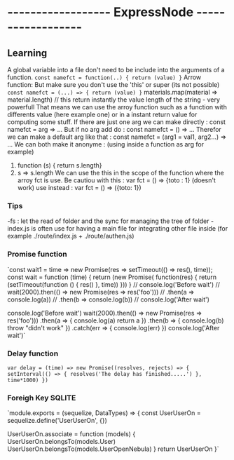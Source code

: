 # ------------------ ExpressNode ------------------

## Learning
A global variable into a file don't need to be include into the arguments of a function.
`const namefct = function(..) {
    return (value)
}`
Arrow function: But make sure you don't use the 'this' or super (its not possible)
`const namefct = (...) => {
    return (value)
}`
materials.map(material => material.length) // this return instantly the value length of the string - very powerfull
That means we can use the arroy function such as a function with differents value (here example one) or in a instant return value for computing some stuff.
If there are just one arg we can make directly : const namefct = arg => ...
But if no arg add do : const namefct = () => ...
Therefor we can make a default arg like that : const namefct = (arg1 = val1, arg2...) => ...
We can both make it anonyme : (using inside a function as arg for example)
1. function (s) { return s.length}
2. s => s.length
We can use the this in the scope of the function where the arroy fct is use.
Be cautiou with this : var fct = () =>  {toto : 1} (doesn't work) use instead : var fct = () => ({toto: 1})
### Tips
-fs :  let the read of folder and the sync for managing the tree of folder
-index.js is often use for having a main file for integrating other file inside (for example ./route/index.js + ./route/authen.js)

### Promise function
`const wait1 = time => new Promise(res => setTimeout(() => res(), time));
const wait = function (time) {
  return (new Promise( function(res) {
    return (setTimeout(function () {
      res()
    }, time))
  }))
}
// console.log('Before wait')
// wait(2000).then(() => new Promise(res => res('foo')))
// .then(a => console.log(a))
// .then(b => console.log(b))
// console.log('After wait')

console.log('Before wait')
wait(2000).then(() => new Promise(res => res('foo')))
.then(a => {
  console.log(a)
  return a
})
.then(b => {
  console.log(b)
  throw "didn't work"
})
.catch(err => {
  console.log(err)
})
console.log('After wait')`

### Delay function
`var delay = (time) => new Promise((resolves, rejects) => {
  setInterval(() => {
    resolves('The delay has finished.....')
  }, time*1000)
})`

### Foreigh Key SQLITE
`module.exports = (sequelize, DataTypes) => {
  const UserUserOn = sequelize.define('UserUserOn', {})

  UserUserOn.associate = function (models) {
    UserUserOn.belongsTo(models.User)
    UserUserOn.belongsTo(models.UserOpenNebula)
  }
  return UserUserOn
}`
